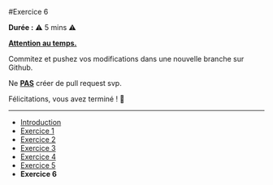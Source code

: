 #Exercice 6

**Durée :** :warning: 5 mins :warning:

<ins>**Attention au temps.**</ins>

Commitez et pushez vos modifications dans une nouvelle branche sur Github.

Ne <ins>**PAS**</ins> créer de pull request svp.

Félicitations, vous avez terminé ! :rocket:

---

- [Introduction](../README.md)
- [Exercice 1](./exo1.md)
- [Exercice 2](./exo2.md)
- [Exercice 3](./exo3.md)
- [Exercice 4](./exo4.md)
- [Exercice 5](./exo5.md)
- **Exercice 6**
